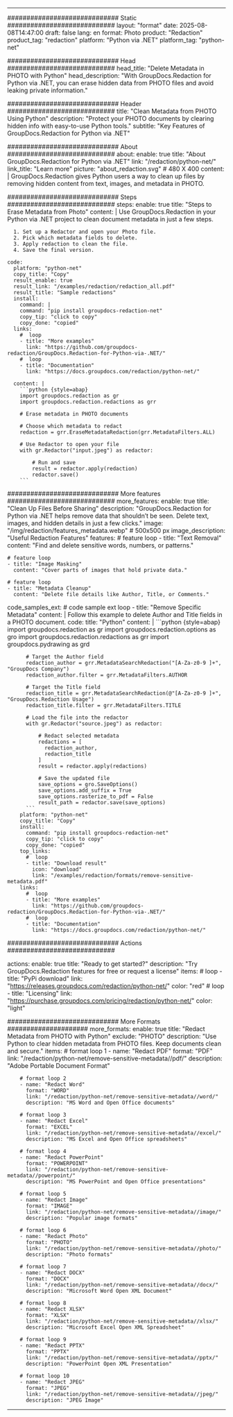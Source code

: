 
---
############################# Static ############################
layout: "format"
date:  2025-08-08T14:47:00
draft: false
lang: en
format: Photo
product: "Redaction"
product_tag: "redaction"
platform: "Python via .NET"
platform_tag: "python-net"

############################# Head ############################
head_title: "Delete Metadata in PHOTO with Python"
head_description: "With GroupDocs.Redaction for Python via .NET, you can erase hidden data from PHOTO files and avoid leaking private information."

############################# Header ############################
title: "Clean Metadata from PHOTO Using Python" 
description: "Protect your PHOTO documents by clearing hidden info with easy-to-use Python tools."
subtitle: "Key Features of GroupDocs.Redaction for Python via .NET" 

############################# About ############################
about:
    enable: true
    title: "About GroupDocs.Redaction for Python via .NET"
    link: "/redaction/python-net/"
    link_title: "Learn more"
    picture: "about_redaction.svg" # 480 X 400
    content: |
       GroupDocs.Redaction gives Python users a way to clean up files by removing hidden content from text, images, and metadata in PHOTO.

############################# Steps ############################
steps:
    enable: true
    title: "Steps to Erase Metadata from Photo"
    content: |
      Use GroupDocs.Redaction in your Python via .NET project to clean document metadata in just a few steps.
      
      1. Set up a Redactor and open your Photo file.
      2. Pick which metadata fields to delete.
      3. Apply redaction to clean the file.
      4. Save the final version.
   
    code:
      platform: "python-net"
      copy_title: "Copy"
      result_enable: true
      result_link: "/examples/redaction/redaction_all.pdf"
      result_title: "Sample redactions"
      install:
        command: |
        command: "pip install groupdocs-redaction-net"
        copy_tip: "click to copy"
        copy_done: "copied"
      links:
        #  loop
        - title: "More examples"
          link: "https://github.com/groupdocs-redaction/GroupDocs.Redaction-for-Python-via-.NET/"
        #  loop
        - title: "Documentation"
          link: "https://docs.groupdocs.com/redaction/python-net/"
          
      content: |
        ```python {style=abap}
        import groupdocs.redaction as gr
        import groupdocs.redaction.redactions as grr

        # Erase metadata in PHOTO documents

        # Choose which metadata to redact
        redaction = grr.EraseMetadataRedaction(grr.MetadataFilters.ALL)

        # Use Redactor to open your file
        with gr.Redactor("input.jpeg") as redactor:

            # Run and save
            result = redactor.apply(redaction)
            redactor.save()
        ```            


############################# More features ############################
more_features:
  enable: true
  title: "Clean Up Files Before Sharing"
  description: "GroupDocs.Redaction for Python via .NET helps remove data that shouldn’t be seen. Delete text, images, and hidden details in just a few clicks."
  image: "/img/redaction/features_metadata.webp" # 500x500 px
  image_description: "Useful Redaction Features"
  features:
    # feature loop
    - title: "Text Removal"
      content: "Find and delete sensitive words, numbers, or patterns."

    # feature loop
    - title: "Image Masking"
      content: "Cover parts of images that hold private data."

    # feature loop
    - title: "Metadata Cleanup"
      content: "Delete file details like Author, Title, or Comments."
      
  code_samples_ext:
    # code sample ext loop
    - title: "Remove Specific Metadata"
      content: |
        Follow this example to delete Author and Title fields in a PHOTO document.
      code:
        title: "Python"
        content: |
          ```python {style=abap}
          import groupdocs.redaction as gr
          import groupdocs.redaction.options as gro
          import groupdocs.redaction.redactions as grr
          import groupdocs.pydrawing as grd

          # Target the Author field
          redaction_author = grr.MetadataSearchRedaction("[A-Za-z0-9 ]+", "GroupDocs Company")
          redaction_author.filter = grr.MetadataFilters.AUTHOR

          # Target the Title field
          redaction_title = grr.MetadataSearchRedaction(@"[A-Za-z0-9 ]+", "GroupDocs.Redaction Usage")
          redaction_title.filter = grr.MetadataFilters.TITLE

          # Load the file into the redactor
          with gr.Redactor("source.jpeg") as redactor:

              # Redact selected metadata
              redactions = [
                redaction_author,
                redaction_title
              ]
              result = redactor.apply(redactions)

              # Save the updated file
              save_options = gro.SaveOptions()
              save_options.add_suffix = True
              save_options.rasterize_to_pdf = False
              result_path = redactor.save(save_options)
          ```
        platform: "python-net"
        copy_title: "Copy"
        install:
          command: "pip install groupdocs-redaction-net"
          copy_tip: "click to copy"
          copy_done: "copied"
        top_links:
          #  loop
          - title: "Download result"
            icon: "download"
            link: "/examples/redaction/formats/remove-sensitive-metadata.pdf"
        links:
          #  loop
          - title: "More examples"
            link: "https://github.com/groupdocs-redaction/GroupDocs.Redaction-for-Python-via-.NET/"
          #  loop
          - title: "Documentation"
            link: "https://docs.groupdocs.com/redaction/python-net/"


############################# Actions ############################

actions:
  enable: true
  title: "Ready to get started?"
  description: "Try GroupDocs.Redaction features for free or request a license"
  items:
    #  loop
    - title: "PyPi download"
      link: "https://releases.groupdocs.com/redaction/python-net/"
      color: "red"
        #  loop
    - title: "Licensing"
      link: "https://purchase.groupdocs.com/pricing/redaction/python-net/"
      color: "light"


############################# More Formats #####################
more_formats:
    enable: true
    title: "Redact Metadata from PHOTO with Python"
    exclude: "PHOTO"
    description: "Use Python to clear hidden metadata from PHOTO files. Keep documents clean and secure."
    items: 
        # format loop 1
        - name: "Redact PDF"
          format: "PDF"
          link: "/redaction/python-net/remove-sensitive-metadata//pdf/"
          description: "Adobe Portable Document Format"

        # format loop 2
        - name: "Redact Word"
          format: "WORD"
          link: "/redaction/python-net/remove-sensitive-metadata//word/"
          description: "MS Word and Open Office documents"
          
        # format loop 3
        - name: "Redact Excel"
          format: "EXCEL"
          link: "/redaction/python-net/remove-sensitive-metadata//excel/"
          description: "MS Excel and Open Office spreadsheets"

        # format loop 4
        - name: "Redact PowerPoint"
          format: "POWERPOINT"
          link: "/redaction/python-net/remove-sensitive-metadata//powerpoint/"
          description: "MS PowerPoint and Open Office presentations"

        # format loop 5
        - name: "Redact Image"
          format: "IMAGE"
          link: "/redaction/python-net/remove-sensitive-metadata//image/"
          description: "Popular image formats"

        # format loop 6
        - name: "Redact Photo"
          format: "PHOTO"
          link: "/redaction/python-net/remove-sensitive-metadata//photo/"
          description: "Photo formats"

        # format loop 7
        - name: "Redact DOCX"
          format: "DOCX"
          link: "/redaction/python-net/remove-sensitive-metadata//docx/"
          description: "Microsoft Word Open XML Document"
          
        # format loop 8
        - name: "Redact XLSX"
          format: "XLSX"
          link: "/redaction/python-net/remove-sensitive-metadata//xlsx/"
          description: "Microsoft Excel Open XML Spreadsheet"
          
        # format loop 9
        - name: "Redact PPTX"
          format: "PPTX"
          link: "/redaction/python-net/remove-sensitive-metadata//pptx/"
          description: "PowerPoint Open XML Presentation"

        # format loop 10
        - name: "Redact JPEG"
          format: "JPEG"
          link: "/redaction/python-net/remove-sensitive-metadata//jpeg/"
          description: "JPEG Image"


---